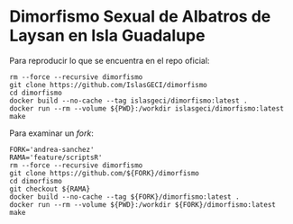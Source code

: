 # Dimorfismo Sexual de Albatros de Laysan en Isla Guadalupe

Para reproducir lo que se encuentra en el repo oficial:

```shell
rm --force --recursive dimorfismo
git clone https://github.com/IslasGECI/dimorfismo
cd dimorfismo
docker build --no-cache --tag islasgeci/dimorfismo:latest .
docker run --rm --volume ${PWD}:/workdir islasgeci/dimorfismo:latest make
```

Para examinar un _fork_:

```shell
FORK='andrea-sanchez'
RAMA='feature/scriptsR'
rm --force --recursive dimorfismo
git clone https://github.com/${FORK}/dimorfismo
cd dimorfismo
git checkout ${RAMA}
docker build --no-cache --tag ${FORK}/dimorfismo:latest .
docker run --rm --volume ${PWD}:/workdir ${FORK}/dimorfismo:latest make
```



